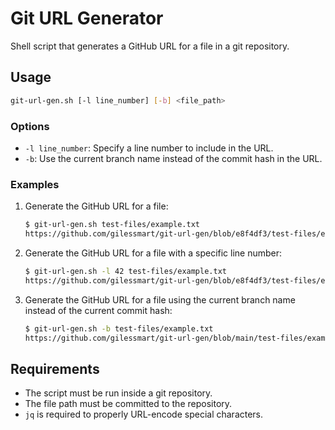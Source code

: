 # Git URL Generator

Shell script that generates a GitHub URL for a file in a git repository. 

## Usage
```bash
git-url-gen.sh [-l line_number] [-b] <file_path>
```

### Options
- `-l line_number`: Specify a line number to include in the URL.
- `-b`: Use the current branch name instead of the commit hash in the URL.

### Examples
1. Generate the GitHub URL for a file:
   ```bash
   $ git-url-gen.sh test-files/example.txt
   https://github.com/gilessmart/git-url-gen/blob/e8f4df3/test-files/example.txt
   ```

2. Generate the GitHub URL for a file with a specific line number:
   ```bash
   $ git-url-gen.sh -l 42 test-files/example.txt
   https://github.com/gilessmart/git-url-gen/blob/e8f4df3/test-files/example.txt#L42
   ```

3. Generate the GitHub URL for a file using the current branch name instead of the current commit hash:
   ```bash
   $ git-url-gen.sh -b test-files/example.txt
   https://github.com/gilessmart/git-url-gen/blob/main/test-files/example.txt
   ```

## Requirements
- The script must be run inside a git repository.
- The file path must be committed to the repository.
- `jq` is required to properly URL-encode special characters.
